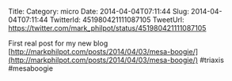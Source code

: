 Title: 
Category: micro
Date: 2014-04-04T07:11:44
Slug: 2014-04-04T07:11:44
TwitterId: 451980421111087105
TweetUrl: https://twitter.com/mark_philpot/status/451980421111087105

First real post for my new blog [http://markphilpot.com/posts/2014/04/03/mesa-boogie/](http://markphilpot.com/posts/2014/04/03/mesa-boogie/) #triaxis #mesaboogie
